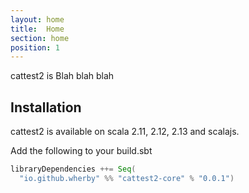 ```yaml
---
layout: home
title:  Home
section: home
position: 1
---
```


cattest2 is Blah blah blah

## Installation

cattest2 is available on scala 2.11, 2.12, 2.13 and scalajs.

Add the following to your build.sbt
```scala
libraryDependencies ++= Seq(
  "io.github.wherby" %% "cattest2-core" % "0.0.1")
```
